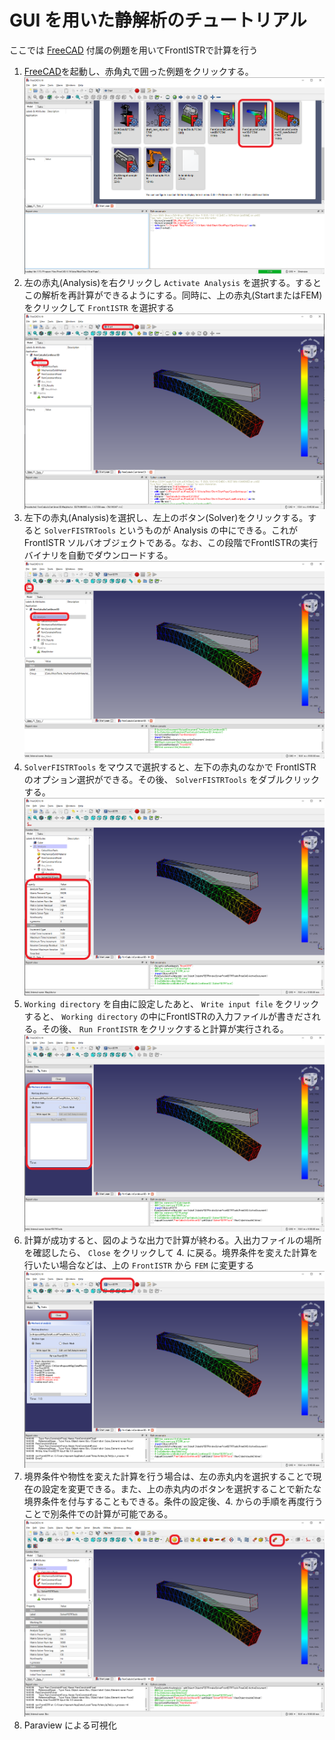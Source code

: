 # GUI を用いた静解析のチュートリアル

ここでは [FreeCAD](https://www.freecadweb.org/) 付属の例題を用いてFrontISTRで計算を行う

1. [FreeCAD](https://www.freecadweb.org/)を起動し、赤角丸で囲った例題をクリックする。
![FreeCAD スタート画面](./images/1_FreeCAD_start.png)
2. 左の赤丸(Analysis)を右クリックし `Activate Analysis` を選択する。するとこの解析を再計算ができるようにする。同時に、上の赤丸(StartまたはFEM)をクリックして `FrontISTR` を選択する
![解析初期画面](./images/2_Cantilever_init.png)
3. 左下の赤丸(Analysis)を選択し、左上のボタン(Solver)をクリックする。すると `SolverFISTRTools` というものが Analysis の中にできる。これが FrontISTR ソルバオブジェクトである。なお、この段階でFrontISTRの実行バイナリを自動でダウンロードする。
![FrontISTR ワークベンチ選択](./images/3_FrontISTR_workbench.png)
4. `SolverFISTRTools` をマウスで選択すると、左下の赤丸のなかで FrontISTR のオプション選択ができる。その後、 `SolverFISTRTools` をダブルクリックする。
![FrontISTR options](./images/4_FrontISTR_option.png)
5. `Working directory` を自由に設定したあと、 `Write input file` をクリックすると、 `Working directory` の中にFrontISTRの入力ファイルが書きだされる。その後、 `Run FrontISTR` をクリックすると計算が実行される。
![FrontISTR run](./images/5_FrontISTR_run.png)
6. 計算が成功すると、図のような出力で計算が終わる。入出力ファイルの場所を確認したら、 `Close` をクリックして 4. に戻る。境界条件を変えた計算を行いたい場合などは、上の `FrontISTR` から `FEM` に変更する
![FrontISTR result](./images/6_FrontISTR_result.png)
7. 境界条件や物性を変えた計算を行う場合は、左の赤丸内を選択することで現在の設定を変更できる。また、上の赤丸内のボタンを選択することで新たな境界条件を付与することもできる。条件の設定後、4. からの手順を再度行うことで別条件での計算が可能である。
![他の境界条件](./images/7_other_options.png)
8. Paraview による可視化